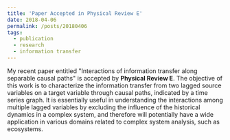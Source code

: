 ```yaml
---
title: 'Paper Accepted in Physical Review E'
date: 2018-04-06
permalink: /posts/20180406
tags:
  - publication
  - research
  - information transfer
---
```


My recent paper entitled "Interactions of information transfer along separable causal paths" is accepted by **Physical Review E**. The objective of this work is to characterize the information transfer from two lagged source variables on a target variable through causal paths, indicated by a time series graph. It is essentially useful in understanding the interactions among multiple lagged variables by excluding the influence of the historical dynamics in a complex system, and therefore will potentially have a wide application in various domains related to complex system analysis, such as ecosystems.
